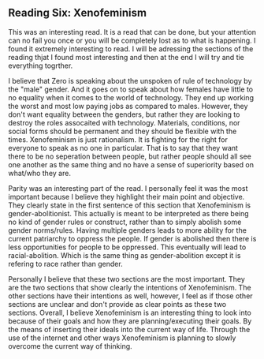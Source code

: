 ## Reading Six: Xenofeminism

This was an interesting read. It is a read that can be done, but your attention can no fail you once or you will be completely lost as to what is happening. I found it extremely interesting to read. I will be adressing the sections of the reading thjat I found most interesting and then at the end I will try and tie everything togrther. 

I believe that Zero is speaking about the unspoken of rule of technology by the "male" gender. And it goes on to speak about how females have little to no equality when it comes to the world of technology. They end up working the worst and most low paying jobs as compared to males. However, they don't want equality between the genders, but rather they are looking to destroy the roles assocaited with technology. Materials, conditions, nor social forms should be permanent and they should be flexible with the times. Xenofeminism is just rationalism. It is fighting for the right for everyone to speak as no one in particular. That is to say that they want there to be no seperation between people, but rather people should all see one another as the same thing and no have a sense of superiority based on what/who they are. 

Parity was an interesting part of the read. I personally feel it was the most important because I believe they highlight their main point and objective. They clearly state in the first sentence of this section that Xenofeminism is gender-abolitionist. This actually is meant to be interpreted as there being no kind of gender rules or construct, rather than to simply abolish some gender norms/rules. Having multiple genders leads to more ability for the current patriarchy to oppress the people. If gender is abolished then there is less opportunities for people to be oppressed. This eventually will lead to racial-abolition. Which is the same thing as gender-abolition except it is refering to race rather than gender. 

Personally I believe that these two sections are the most important. They are the two sections that show clearly the intentions of Xenofeminism. The other sections have their intentions as well, however, I feel as if those other sections are unclear and don't provide as clear points as these two sections. Overall, I believe Xenofeminism is an interesting thing to look into because of their goals and how they are planning/executing their goals. By the means of inserting their ideals into the current way of life. Through the use of the internet and other ways Xenofeminism is planning to slowly overcome the current way of thinking. 
